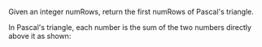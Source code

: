 Given an integer numRows, return the first numRows of Pascal's triangle.

In Pascal's triangle, each number is the sum of the two numbers directly above it as shown: